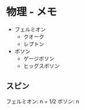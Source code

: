 # 物理 - メモ


* フェルミオン
  * クオーク
  * レプトン
* ボソン
  * ゲージボソン
  * ヒッグスボソン

## スピン

フェルミオン: n + 1/2
ボソン: n


